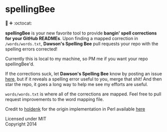 spellingBee
============
:honeybee: :heavy_plus_sign: :octocat:

**spellingBee** is your new favorite tool to provide **bangin' spell corrections for your GitHub READMEs**. Upon finding a mapped correction in  ```/words/words.txt```, **Dawson's Spelling Bee** pull requests your repo with the spelling errors corrected! 

Currently this is local to my machine, so PM me if you want your repo spellingBee'd.

If the corrections suck, let **Dawson's Spelling Bee** know by posting an issue [here](https://github.com/dawsonbotsford/spellingBee/issues), but if it reveals a spelling error useful to you, merge that shit! And then star the repo, it goes a long way to help me see my efforts are useful.

```words/words.txt``` is where all of the corrections are mapped. Feel free to pull request improvements to the word mapping file.

Credit to [holdenk](https://github.com/holdenk) for the origin implementation in Perl available [here](https://github.com/holdenk/holdensmagicalunicorn)

Licensed under MIT<br>Copyright 2014
